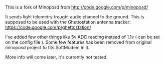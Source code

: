 This is a fork of Minoposd from http://code.google.com/p/minoposd/

It sends light telemetry trought audio channel to the ground. 
This is supposed to be used with the Ghettostation antenna tracker: https://code.google.com/p/ghettostation/

I've added few other things like 5v ADC reading instead of 1.1v ( can be set on the config file ).
Some few features has been removed from original minoposd project to fits SoftModem in it.

More info will come later, it's currently not tested.
